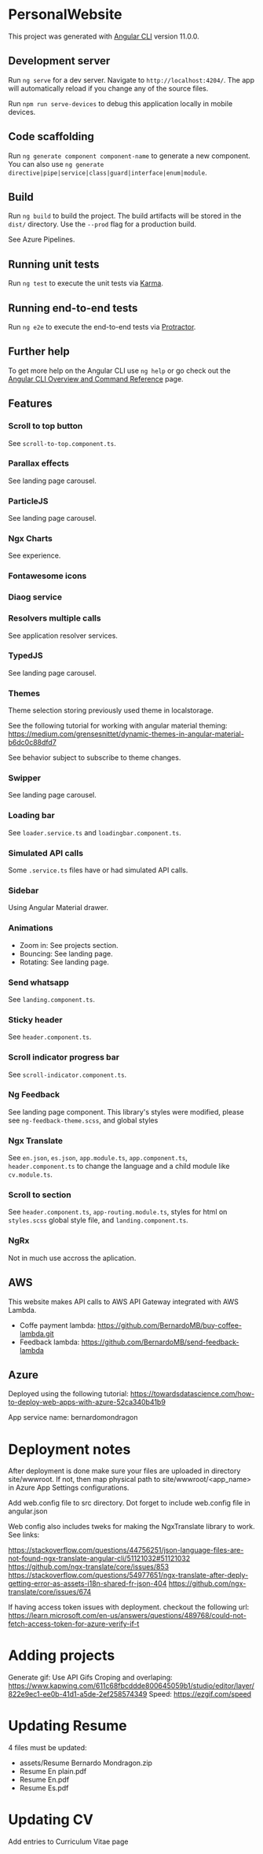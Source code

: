 # PersonalWebsite

This project was generated with [Angular CLI](https://github.com/angular/angular-cli) version 11.0.0.

## Development server

Run `ng serve` for a dev server. Navigate to `http://localhost:4204/`. The app will automatically reload if you change any of the source files.

Run `npm run serve-devices` to debug this application locally in mobile devices.

## Code scaffolding

Run `ng generate component component-name` to generate a new component. You can also use `ng generate directive|pipe|service|class|guard|interface|enum|module`.

## Build 

Run `ng build` to build the project. The build artifacts will be stored in the `dist/` directory. Use the `--prod` flag for a production build.

See Azure Pipelines.

## Running unit tests

Run `ng test` to execute the unit tests via [Karma](https://karma-runner.github.io).

## Running end-to-end tests

Run `ng e2e` to execute the end-to-end tests via [Protractor](http://www.protractortest.org/).

## Further help

To get more help on the Angular CLI use `ng help` or go check out the [Angular CLI Overview and Command Reference](https://angular.io/cli) page.

## Features

### Scroll to top button

See `scroll-to-top.component.ts`.

### Parallax effects

See landing page carousel.

### ParticleJS

See landing page carousel.

### Ngx Charts

See experience.

### Fontawesome icons

### Diaog service

### Resolvers multiple calls

See application resolver services.

### TypedJS

See landing page carousel.

### Themes

Theme selection storing previously used theme in localstorage.

See the following tutorial for working with angular material theming:
https://medium.com/grensesnittet/dynamic-themes-in-angular-material-b6dc0c88dfd7

See behavior subject to subscribe to theme changes.

### Swipper

See landing page carousel.

### Loading bar

See `loader.service.ts` and `loadingbar.component.ts`.

### Simulated API calls

Some `.service.ts` files have or had simulated API calls.

### Sidebar

Using Angular Material drawer.

### Animations

* Zoom in: See projects section.
* Bouncing: See landing page.
* Rotating: See landing page.

### Send whatsapp

See `landing.component.ts`.

### Sticky header

See `header.component.ts`.

### Scroll indicator progress bar

See `scroll-indicator.component.ts`.

### Ng Feedback

See landing page component. This library's styles were modified, please see `ng-feedback-theme.scss`, and global styles

### Ngx Translate

See `en.json`, `es.json`, `app.module.ts`, `app.component.ts`, `header.component.ts` to change the language and a child module like `cv.module.ts`.

### Scroll to section

See `header.component.ts`, `app-routing.module.ts`, styles for html on `styles.scss` global style file, and `landing.component.ts`.

### NgRx

Not in much use accross the aplication.

## AWS

This website makes API calls to AWS API Gateway integrated with AWS Lambda.
* Coffe payment lambda: https://github.com/BernardoMB/buy-coffee-lambda.git
* Feedback lambda: https://github.com/BernardoMB/send-feedback-lambda

## Azure

Deployed using the following tutorial: https://towardsdatascience.com/how-to-deploy-web-apps-with-azure-52ca340b41b9

App service name: bernardomondragon

# Deployment notes

After deployment is done make sure your files are uploaded in directory site/wwwroot. If not, then map physical path to site/wwwroot/<app_name> in Azure App Settings configurations.

Add web.config file to src directory. Dot forget to include web.config file in angular.json

Web config also includes tweks for making the NgxTranslate library to work. See links:

https://stackoverflow.com/questions/44756251/json-language-files-are-not-found-ngx-translate-angular-cli/51121032#51121032
https://github.com/ngx-translate/core/issues/853
https://stackoverflow.com/questions/54977651/ngx-translate-after-deply-getting-error-as-assets-i18n-shared-fr-json-404
https://github.com/ngx-translate/core/issues/674

If having access token issues with deployment. checkout the following url:
https://learn.microsoft.com/en-us/answers/questions/489768/could-not-fetch-access-token-for-azure-verify-if-t

# Adding projects

Generate gif: Use API Gifs
Croping and overlaping: https://www.kapwing.com/611c68fbcddde800645059b1/studio/editor/layer/822e9ec1-ee0b-41d1-a5de-2ef258574349
Speed: https://ezgif.com/speed

# Updating Resume

4 files must be updated: 
* assets/Resume Bernardo Mondragon.zip
* Resume En plain.pdf
* Resume En.pdf
* Resume Es.pdf

# Updating CV
Add entries to Curriculum Vitae page